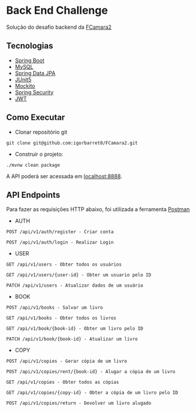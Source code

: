 <h1> Back End Challenge </h1>

Solução do desafio backend da [FCamara2](https://github.com/fcamarasantos/node-react-test)

## Tecnologias

- [Spring Boot](https://spring.io/projects/spring-boot)
- [MySQL](https://www.mysql.com/)
- [Spring Data JPA](https://spring.io/projects/spring-data-jpa)
- [JUnit5](https://junit.org/junit5/)
- [Mockito](https://site.mockito.org/)
- [Spring Security](https://spring.io/projects/spring-security)
- [JWT](https://jwt.io/)



## Como Executar

- Clonar repositório git
```
git clone git@github.com:igorbarret0/FCamara2.git
```

- Construir o projeto:
```
./mvnw clean package
```

A API poderá ser acessada em [localhost:8888](http://localhost:8888).

## API Endpoints

Para fazer as requisições HTTP abaixo, foi utilizada a ferramenta [Postman](https://www.postman.com/)

-  AUTH
```
POST /api/v1/auth/register - Criar conta
```
```
POST /api/v1/auth/login - Realizar Login
```

-  USER
```
GET /api/v1/users - Obter todos os usuários
```
```
GET /api/v1/users/{user-id} - Obter um usuario pelo ID
```
```
PATCH /api/v1/users - Atualizar dados de um usuário
```

-  BOOK

```
POST /api/v1/books - Salvar um livro
```

```
GET /api/v1/books - Obter todos os livros
```

```
GET /api/v1/book/{book-id} - Obter um livro pelo ID
```

```
PATCH /api/v1/book/{book-id} - Atualizar um livro
```

- COPY
```
POST /api/v1/copies - Gerar cópia de um livro
```

```
POST /api/v1/copies/rent/{book-id} - Alugar a cópia de um livro
```

```
GET /api/v1/copies - Obter todos as cópias
```

```
GET /api/v1/copies/{copy-id} - Obter a cópia de um livro pelo ID
```

```
POST /api/v1/copies/return - Devolver um livro alugado
```